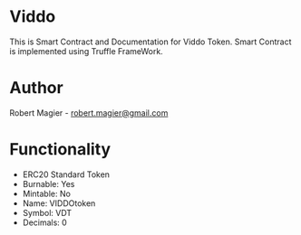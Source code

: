 # Viddo

This is Smart Contract and Documentation for Viddo Token. 
Smart Contract is implemented using Truffle FrameWork. 

# Author
Robert Magier - robert.magier@gmail.com

# Functionality
* ERC20 Standard Token
* Burnable: Yes
* Mintable: No
* Name: VIDDOtoken
* Symbol: VDT
* Decimals: 0

